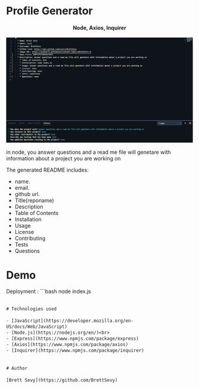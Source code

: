 # Profile Generator
<h4 align="center">Node, Axios, Inquirer</h4>

![Read Me Profile](utils/assets/screenshot.png)

 in node, you answer questions and a read me file will genetare with information about a project you are working on

The generated README includes:
 - name.
 - email.
 - github url.
  - Title(reponame)
  - Description
  - Table of Contents
  - Installation
  - Usage
  - License
  - Contributing
  - Tests
  - Questions

# Demo

Deployment : ```bash
node index.js
```

# Technologies used

- [JavaScript](https://developer.mozilla.org/en-US/docs/Web/JavaScript)
- [Node.js](https://nodejs.org/en/)<br>
- [Express](https://www.npmjs.com/package/express)
- [Axios](https://www.npmjs.com/package/axios)
- [Inquirer](https://www.npmjs.com/package/inquirer)


# Author

[Brett Sevy](https://github.com/BrettSevy)

